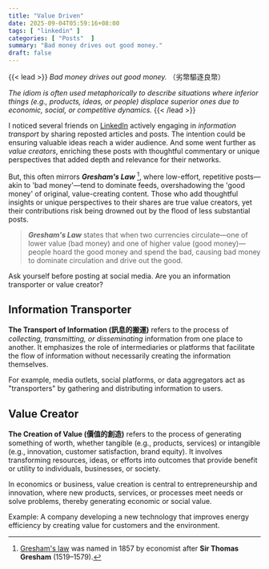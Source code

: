 ```yaml
---
title: "Value Driven"
date: 2025-09-04T05:59:16+08:00
tags: [ "linkedin" ]
categories: [ "Posts"  ]
summary: "Bad money drives out good money."
draft: false
---
```

{{< lead >}}
*Bad money drives out good money.*
（劣幣驅逐良幣）

*The idiom is often used metaphorically to describe situations where inferior things (e.g., products, ideas, or people) displace superior ones due to economic, social, or competitive dynamics.*
{{< /lead >}}


I noticed several friends on [LinkedIn](/posts/linkedin/) actively engaging in *information transport* by sharing reposted articles and posts. 
The intention could be ensuring valuable ideas reach a wider audience. 
And some went further as *value creators*, enriching these posts with thoughtful commentary or unique perspectives that added depth and relevance for their networks.

But, this often mirrors ***Gresham's Law*** [^1], where low-effort, repetitive posts—akin to 'bad money'—tend to dominate feeds, overshadowing the 'good money' of original, value-creating content. 
Those who add thoughtful insights or unique perspectives to their shares are true value creators, yet their contributions risk being drowned out by the flood of less substantial posts.

[^1]: [Gresham's law](https://en.wikipedia.org/wiki/Gresham%27s_law) was named in 1857 by economist after **Sir Thomas Gresham** (1519–1579).

>***Gresham's Law*** states that when two currencies circulate—one of lower value (bad money) and one of higher value (good money)—people hoard the good money and spend the bad, causing bad money to dominate circulation and drive out the good.

Ask yourself before posting at social media.
Are you an information transporter or value creator?


## Information Transporter

**The Transport of Information (訊息的搬運)** refers to the process of *collecting, transmitting, or disseminating* information from one place to another. 
It emphasizes the role of intermediaries or platforms that facilitate the flow of information without necessarily creating the information themselves. 

For example, media outlets, social platforms, or data aggregators act as "transporters" by gathering and distributing information to users.


## Value Creator

**The Creation of Value (價值的創造)** refers to the process of generating something of worth, whether tangible (e.g., products, services) or intangible (e.g., innovation, customer satisfaction, brand equity). 
It involves transforming resources, ideas, or efforts into outcomes that provide benefit or utility to individuals, businesses, or society.

In economics or business, value creation is central to entrepreneurship and innovation, where new products, services, or processes meet needs or solve problems, thereby generating economic or social value.

Example: A company developing a new technology that improves energy efficiency by creating value for customers and the environment.


